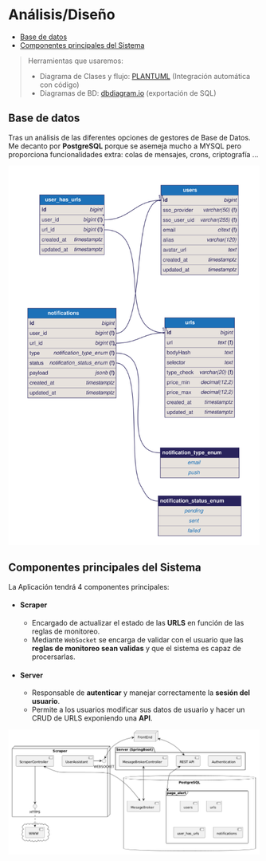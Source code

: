 # Análisis/Diseño

<!--toc:start-->

- [Base de datos](#base-de-datos)
- [Componentes principales del Sistema](#componentes-principales-del-sistema)
<!--toc:end-->

> Herramientas que usaremos:
>
> - Diagrama de Clases y flujo: [PLANTUML](https://plantuml.com/) (Integración automática con código)
> - Diagramas de BD: [dbdiagram.io](https://dbdiagram.io/) (exportación de SQL)

## Base de datos

Tras un análisis de las diferentes opciones de gestores de Base de Datos. Me decanto por **PostgreSQL** porque se asemeja mucho a MYSQL pero proporciona funcionalidades extra: colas de mensajes, crons, criptografía …

![Esquema BD](assets/bd_schema.svg)

## Componentes principales del Sistema

La Aplicación tendrá 4 componentes principales:

- #### Scraper

  - Encargado de actualizar el estado de las **URLS** en función de las reglas de monitoreo.
  - Mediante `WebSocket` se encarga de validar con el usuario que las **reglas de monitoreo sean validas** y que el sistema es capaz de procersarlas.

- #### Server

  - Responsable de **autenticar** y manejar correctamente la **sesión del usuario**.
  - Permite a los usuarios modificar sus datos de usuario y hacer un CRUD de URLS exponiendo una **API**.

![Componentes princiales](assets/system_overview.png)
